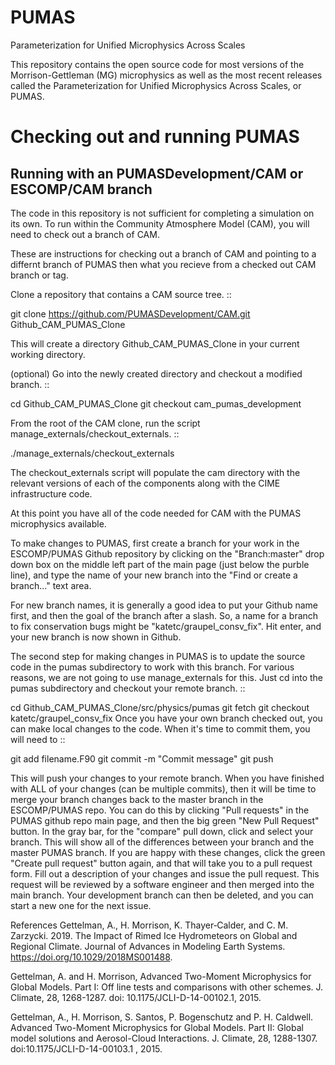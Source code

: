 PUMAS
======
Parameterization for Unified Microphysics Across Scales

This repository contains the open source code for most versions of the Morrison-Gettleman (MG) microphysics as well as the most recent releases called the Parameterization for Unified Microphysics Across Scales, or PUMAS.

 Checking out and running PUMAS
================================
 Running with an PUMASDevelopment/CAM or ESCOMP/CAM branch
-----------------------------------
The code in this repository is not sufficient for completing a simulation on its own. To run within the Community Atmosphere Model (CAM), you will need to check out a branch of CAM.

These are instructions for checking out a branch of CAM and pointing to a differnt branch of PUMAS then what you recieve from a checked out CAM branch or tag.

Clone a repository that contains a CAM source tree. ::

git clone https://github.com/PUMASDevelopment/CAM.git Github_CAM_PUMAS_Clone

This will create a directory Github_CAM_PUMAS_Clone in your current working directory.

(optional) Go into the newly created directory and checkout a modified branch. ::

cd Github_CAM_PUMAS_Clone git checkout cam_pumas_development

From the root of the CAM clone, run the script manage_externals/checkout_externals. ::

./manage_externals/checkout_externals

The checkout_externals script will populate the cam directory with the relevant versions of each of the components along with the CIME infrastructure code.

At this point you have all of the code needed for CAM with the PUMAS microphysics available.

To make changes to PUMAS, first create a branch for your work in the ESCOMP/PUMAS Github repository by clicking on the "Branch:master" drop down box on the middle left part of the main page (just below the purble line), and type the name of your new branch into the "Find or create a branch..." text area.

For new branch names, it is generally a good idea to put your Github name first, and then the goal of the branch after a slash. So, a name for a branch to fix conservation bugs might be "katetc/graupel_consv_fix". Hit enter, and your new branch is now shown in Github.

The second step for making changes in PUMAS is to update the source code in the pumas subdirectory to work with this branch. For various reasons, we are not going to use manage_externals for this. Just cd into the pumas subdirectory and checkout your remote branch. ::

cd Github_CAM_PUMAS_Clone/src/physics/pumas
git fetch
git checkout katetc/graupel_consv_fix
Once you have your own branch checked out, you can make local changes to the code. When it's time to commit them, you will need to ::

git add filename.F90 git commit -m "Commit message" git push

This will push your changes to your remote branch. When you have finished with ALL of your changes (can be multiple commits), then it will be time to merge your branch changes back to the master branch in the ESCOMP/PUMAS repo. You can do this by clicking "Pull requests" in the PUMAS github repo main page, and then the big green "New Pull Request" button. In the gray bar, for the "compare" pull down, click and select your branch. This will show all of the differences between your branch and the master PUMAS branch. If you are happy with these changes, click the green "Create pull request" button again, and that will take you to a pull request form. Fill out a description of your changes and issue the pull request. This request will be reviewed by a software engineer and then merged into the main branch. Your development branch can then be deleted, and you can start a new one for the next issue.


References
Gettelman, A., H. Morrison, K. Thayer‐Calder, and C. M. Zarzycki. 2019. The Impact of Rimed Ice Hydrometeors on Global and Regional Climate. Journal of Advances in Modeling Earth Systems. https://doi.org/10.1029/2018MS001488.

Gettelman, A. and H. Morrison, Advanced Two-Moment Microphysics for Global Models. Part I: Off line tests and comparisons with other schemes. J. Climate, 28, 1268-1287. doi: 10.1175/JCLI-D-14-00102.1, 2015.

Gettelman, A., H. Morrison, S. Santos, P. Bogenschutz and P. H. Caldwell. Advanced Two-Moment Microphysics for Global Models. Part II: Global model solutions and Aerosol-Cloud Interactions. J. Climate, 28, 1288-1307. doi:10.1175/JCLI-D-14-00103.1 , 2015.
